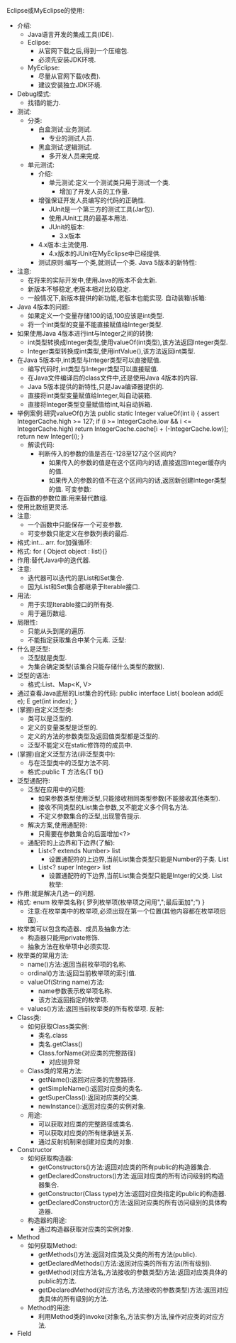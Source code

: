 Eclipse或MyEclipse的使用:
 * 介绍:
   * Java语言开发的集成工具(IDE).
   * Eclipse:
     * 从官网下载之后,得到一个压缩包.
     * 必须先安装JDK环境.
   * MyEclipse:
     * 尽量从官网下载(收费).
     * 建议安装独立JDK环境.
 * Debug模式:
   * 找错的能力.
 * 测试:
   * 分类:
     * 白盒测试:业务测试.
       * 专业的测试人员.
     * 黑盒测试:逻辑测试.
       * 多开发人员来完成.
   * 单元测试:
     * 介绍:
       * 单元测试:定义一个测试类只用于测试一个类.
         * 增加了开发人员的工作量.
	 * 增强保证开发人员编写的代码的正确性.
       * JUnit是一个第三方的测试工具(Jar包).
       * 使用JUnit工具的最基本用法.
       * JUnit的版本:
         * 3.x版本
	 * 4.x版本:主流使用.
       * 4.x版本的JUnit在MyEclipse中已经提供.
     * 测试原则:编写一个类,就测试一个类.
Java 5版本的新特性:
 * 注意:
   * 在将来的实际开发中,使用Java的版本不会太新.
   * 新版本不够稳定,老版本相对比较稳定.
   * 一般情况下,新版本提供的新功能,老版本也能实现.
自动装箱\拆箱:
 * Java 4版本的问题:
   * 如果定义一个变量存储100的话,100应该是int类型.
   * 将一个int类型的变量不能直接赋值给Integer类型.
 * 如果使用Java 4版本进行int与Integer之间的转换:
   * int类型转换成Integer类型,使用valueOf(int类型),该方法返回Integer类型.
   * Integer类型转换成int类型,使用intValue(),该方法返回int类型.
 * 在Java 5版本中,int类型与Integer类型可以直接赋值.
   * 编写代码时,int类型与Integer类型可以直接赋值.
   * 在Java文件编译后的class文件中,还是使用Java 4版本的内容.
   * Java 5版本提供的新特性,只是Java编译器提供的.
   * 直接将int类型变量赋值给Integer,叫自动装箱.
   * 直接将Integer类型变量赋值给int,叫自动拆箱.
 * 举例案例:研究valueOf()方法
   public static Integer valueOf(int i) {
        assert IntegerCache.high >= 127;
        if (i >= IntegerCache.low && i <= IntegerCache.high)
            return IntegerCache.cache[i + (-IntegerCache.low)];
        return new Integer(i);
    }
   * 解读代码:
     * 判断传入的参数的值是否在-128至127这个区间内?
       * 如果传入的参数的值是在这个区间内的话,直接返回Integer缓存内的值.
       * 如果传入的参数的值不在这个区间内的话,返回新创建Integer类型的值.
可变参数:
 * 在函数的参数位置:用来替代数组.
 * 使用比数组更灵活.
 * 注意:
   * 一个函数中只能保存一个可变参数.
   * 可变参数只能定义在参数列表的最后.
 * 格式:int... arr.
for加强循环:
 * 格式:
   for ( Object object : list){}
 * 作用:替代Java中的迭代器.
 * 注意:
   * 迭代器可以迭代的是List和Set集合.
   * 因为List和Set集合都继承于Iterable接口.
 * 用法:
   * 用于实现Iterable接口的所有类.
   * 用于遍历数组.
 * 局限性:
   * 只能从头到尾的遍历.
   * 不能指定获取集合中某个元素.
泛型:
 * 什么是泛型:
   * 泛型就是类型.
   * 为集合确定类型(该集合只能存储什么类型的数据).
 * 泛型的语法:
   * 格式:List<E>、Map<K, V>
 * 通过查看Java底层的List集合的代码:
   public interface List<E>{
	boolean add(E e);
	E get(int index);
   }
 * (掌握)自定义泛型类:
   * 类可以是泛型的.
   * 定义的变量类型是泛型的.
   * 定义的方法的参数类型及返回值类型都是泛型的.
   * 泛型不能定义在static修饰符的成员中.
 * (掌握)自定义泛型方法(非泛型类中):
   * 与在泛型类中的泛型方法不同.
   * 格式:public <T> T 方法名(T t){}
 * 泛型通配符:
   * 泛型在应用中的问题:
     * 如果参数类型使用泛型,只能接收相同类型参数(不能接收其他类型).
     * 接收不同类型的List集合参数,又不能定义多个同名方法.
     * 不定义参数集合的泛型,出现警告提示.
   * 解决方案,使用通配符:
     * 只需要在参数集合的后面增加<?>
   * 通配符的上边界和下边界(了解):
     * List<? extends Number> list
       * 设置通配符的上边界,当前List集合类型只能是Number的子类.
         List<Integer>
     * List<? super Integer> list
       * 设置通配符的下边界,当前List集合类型只能是Intger的父类.
         List<Number>
枚举:
 * 作用:就是解决几选一的问题.
 * 格式:
   enum 枚举类名称{
	罗列枚举项(枚举项之间用",";最后面加";")
   }
   * 注意:在枚举类中的枚举项,必须出现在第一个位置(其他内容都在枚举项后面).
 * 枚举类可以包含构造器、成员及抽象方法:
   * 构造器只能用private修饰.
   * 抽象方法在枚举项中必须实现.
 * 枚举类的常用方法:
   * name()方法:返回当前枚举项的名称.
   * ordinal()方法:返回当前枚举项的索引值.
   * valueOf(String name)方法:
     * name参数表示枚举项名称.
     * 该方法返回指定的枚举项.
   * values()方法:返回当前枚举类的所有枚举项.
反射:
 * Class类:
   * 如何获取Class类实例:
     * 类名.class
     * 类名.getClass()
     * Class.forName(对应类的完整路径)
       * 对应抛异常
   * Class类的常用方法:
     * getName():返回对应类的完整路径.
     * getSimpleName():返回对应类的类名.
     * getSuperClass():返回对应类的父类.
     * newInstance():返回对应类的实例对象.
   * 用途:
     * 可以获取对应类的完整路径或类名.
     * 可以获取对应类的所有继承链关系.
     * 通过反射机制来创建对应类的对象.
 * Constructor
   * 如何获取构造器:
     * getConstructors()方法:返回对应类的所有public的构造器集合.
     * getDeclaredConstructors()方法:返回对应类的所有访问级别的构造器集合.
     * getConstructor(Class type)方法:返回对应类指定的public的构造器.
     * getDeclaredConstructor()方法:返回对应类的所有访问级别的具体构造器.
   * 构造器的用途:
     * 通过构造器获取对应类的实例对象.
 * Method
   * 如何获取Method:
     * getMethods()方法:返回对应类及父类的所有方法(public).
     * getDeclaredMethods()方法:返回对应类的所有方法(所有级别).
     * getMethod(对应方法名,方法接收的参数类型)方法:返回对应类具体的public的方法.
     * getDeclaredMethod(对应方法名,方法接收的参数类型)方法:返回对应类具体的所有级别的方法.
   * Method的用途:
     * 利用Method类的invoke(对象名,方法实参)方法,操作对应类的对应方法.
 * Field